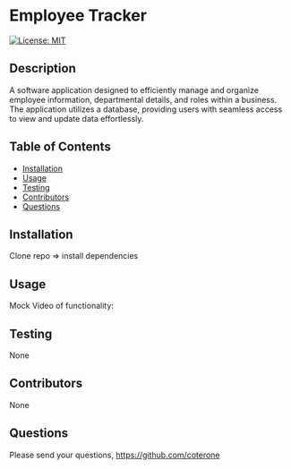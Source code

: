 # Employee Tracker 
[![License: MIT](https://img.shields.io/badge/License-MIT-yellow.svg)](https://opensource.org/licenses/MIT)
## Description
A software application designed to efficiently manage and organize employee information, departmental details, and roles within a business. The application utilizes a database, providing users with seamless access to view and update data effortlessly.
## Table of Contents
* [Installation](#installation)
* [Usage](#usage)
* [Testing](#testing)
* [Contributors](#contributors)
* [Questions](#questions)

## Installation
Clone repo => install dependencies 

## Usage

Mock Video of functionality: 

## Testing
None

## Contributors
None


## Questions
Please send your questions, https://github.com/coterone